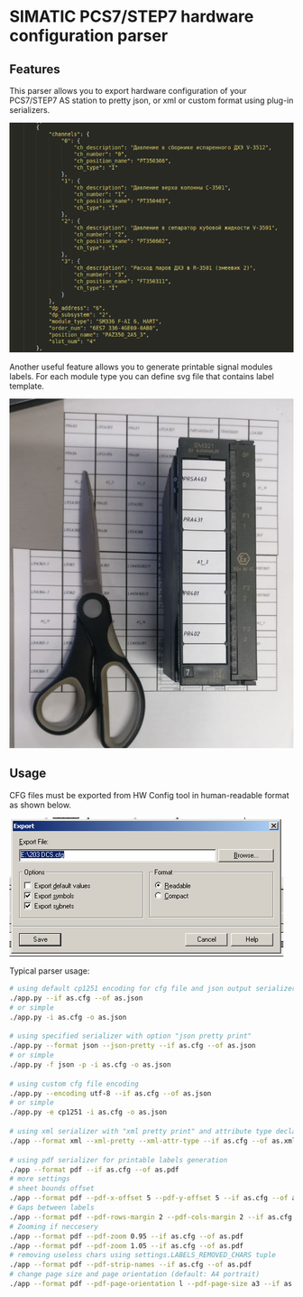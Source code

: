 # SIMATIC PCS7/STEP7 hardware configuration parser

## Features
This parser allows you to export hardware configuration of your PCS7/STEP7 AS station to pretty json, or xml or custom format using 
plug-in serializers.

![Example of output json file](/images/json_example.png)

Another useful feature allows you to generate printable signal modules labels. For each module type you can define
svg file that contains label template.

![Example of printable labels](/images/labels_example.jpg)

## Usage

CFG files must be exported from HW Config tool in human-readable format as shown below. 

![AS station export dialog](/images/export_dialog.png)

Typical parser usage:
```sh
# using default cp1251 encoding for cfg file and json output serializer
./app.py --if as.cfg --of as.json
# or simple
./app.py -i as.cfg -o as.json

# using specified serializer with option "json pretty print"
./app.py --format json --json-pretty --if as.cfg --of as.json
# or simple
./app.py -f json -p -i as.cfg -o as.json

# using custom cfg file encoding
./app.py --encoding utf-8 --if as.cfg --of as.json
# or simple
./app.py -e cp1251 -i as.cfg -o as.json

# using xml serializer with "xml pretty print" and attribute type declaration
./app --format xml --xml-pretty --xml-attr-type --if as.cfg --of as.xml

# using pdf serializer for printable labels generation
./app --format pdf --if as.cfg --of as.pdf
# more settings
# sheet bounds offset
./app --format pdf --pdf-x-offset 5 --pdf-y-offset 5 --if as.cfg --of as.pdf
# Gaps between labels
./app --format pdf --pdf-rows-margin 2 --pdf-cols-margin 2 --if as.cfg --of as.pdf
# Zooming if neccesery
./app --format pdf --pdf-zoom 0.95 --if as.cfg --of as.pdf
./app --format pdf --pdf-zoom 1.05 --if as.cfg --of as.pdf
# removing useless chars using settings.LABELS_REMOVED_CHARS tuple
./app --format pdf --pdf-strip-names --if as.cfg --of as.pdf
# change page size and page orientation (default: A4 portrait)
./app --format pdf --pdf-page-orientation l --pdf-page-size a3 --if as.cfg --of as.pdf
```

